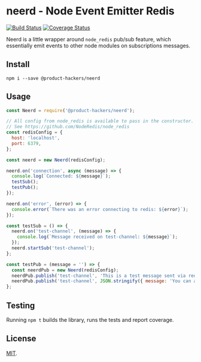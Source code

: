 # neerd - Node Event Emitter Redis

[![Build Status](https://travis-ci.org/ProductHackers/neerd.svg?branch=master)](https://travis-ci.org/ProductHackers/neerd)
[![Coverage Status](https://coveralls.io/repos/github/ProductHackers/neerd/badge.svg?branch=master)](https://coveralls.io/github/ProductHackers/neerd?branch=master)

Neerd is a little wrapper around `node_redis` pub/sub feature, which essentially emit events to other node modules on subscriptions messages.

## Install
`npm i --save @product-hackers/neerd`

## Usage
```js
const Neerd = require('@product-hackers/neerd');

// All config from node_redis is available to pass in the constructor.
// See https://github.com/NodeRedis/node_redis
const redisConfig = {
  host: 'localhost',
  port: 6379,
};

const neerd = new Neerd(redisConfig);

neerd.on('connection', async (message) => {
  console.log(`Connected: ${message}`);
  testSub();
  testPub();
});

neerd.on('error', (error) => {
  console.error(`There was an error connecting to redis: ${error}`);
});

const testSub = () => {
  neerd.on('test-channel', (message) => {
    console.log(`Message received on test-channel: ${message}`);
  });
  neerd.startSub('test-channel');
};

const testPub = (message = '') => {
  const neerdPub = new Neerd(redisConfig);
  neerdPub.publish('test-channel', 'This is a test message sent via redis pubsub');
  neerdPub.publish('test-channel', JSON.stringify({ message: 'You can also serialize messages' }));
};
```

## Testing
Running `npm t` builds the library, runs the tests and report coverage.

## License
[MIT](LICENSE).